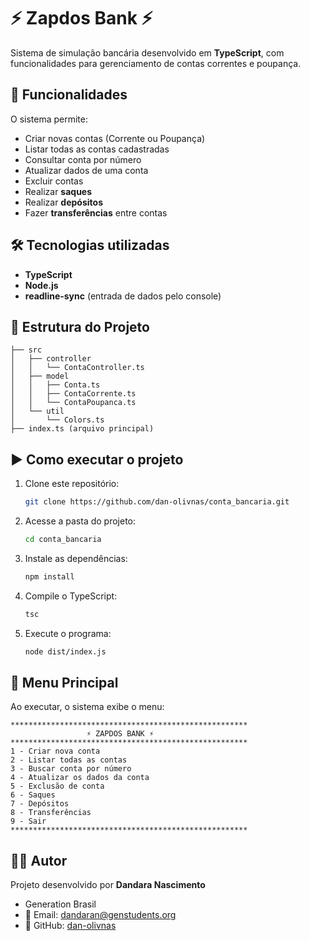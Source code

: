 # ⚡ Zapdos Bank ⚡  

Sistema de simulação bancária desenvolvido em **TypeScript**, com funcionalidades para gerenciamento de contas correntes e poupança.  

## 🚀 Funcionalidades  

O sistema permite:  
- Criar novas contas (Corrente ou Poupança)  
- Listar todas as contas cadastradas  
- Consultar conta por número  
- Atualizar dados de uma conta  
- Excluir contas  
- Realizar **saques**  
- Realizar **depósitos**  
- Fazer **transferências** entre contas  

## 🛠️ Tecnologias utilizadas  

- **TypeScript**  
- **Node.js**  
- **readline-sync** (entrada de dados pelo console)  

## 📂 Estrutura do Projeto  

```
├── src
│   ├── controller
│   │   └── ContaController.ts
│   ├── model
│   │   ├── Conta.ts
│   │   ├── ContaCorrente.ts
│   │   └── ContaPoupanca.ts
│   └── util
│       └── Colors.ts
├── index.ts (arquivo principal)
```

## ▶️ Como executar o projeto  

1. Clone este repositório:  
   ```bash
   git clone https://github.com/dan-olivnas/conta_bancaria.git
   ```

2. Acesse a pasta do projeto:  
   ```bash
   cd conta_bancaria
   ```

3. Instale as dependências:  
   ```bash
   npm install
   ```

4. Compile o TypeScript:  
   ```bash
   tsc
   ```

5. Execute o programa:  
   ```bash
   node dist/index.js
   ```

## 📖 Menu Principal  

Ao executar, o sistema exibe o menu:  

```
*****************************************************
                 ⚡ ZAPDOS BANK ⚡
*****************************************************
1 - Criar nova conta
2 - Listar todas as contas
3 - Buscar conta por número
4 - Atualizar os dados da conta
5 - Exclusão de conta
6 - Saques
7 - Depósitos
8 - Transferências
9 - Sair
*****************************************************
```

## 👩‍💻 Autor  

Projeto desenvolvido por **Dandara Nascimento**  
- Generation Brasil  
- 📧 Email: dandaran@genstudents.org  
- 🔗 GitHub: [dan-olivnas](https://github.com/dan-olivnas/conta_bancaria)  
